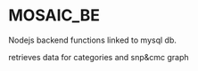 # MOSAIC_BE

Nodejs backend functions linked to mysql db.

retrieves data for categories and snp&cmc graph
